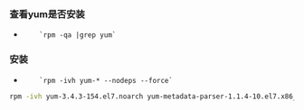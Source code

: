 ### 查看yum是否安装

*         `rpm -qa |grep yum`

### 安装
*         `rpm -ivh yum-* --nodeps --force`

```bash
rpm -ivh yum-3.4.3-154.el7.noarch yum-metadata-parser-1.1.4-10.el7.x86_64 yum-langpacks-0.4.2-7.el7.noarch yum-rhn-plugin-2.0.1-9.el7.noarch yum-utils-1.1.31-42.el7.noarch --nodeps --force
```